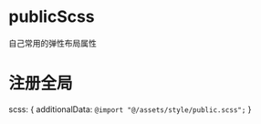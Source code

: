 # publicScss
自己常用的弹性布局属性
# 注册全局
  scss: {
    additionalData: `@import "@/assets/style/public.scss";`
  }
